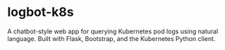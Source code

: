 # logbot-k8s
A chatbot-style web app for querying Kubernetes pod logs using natural language. Built with Flask, Bootstrap, and the Kubernetes Python client.
